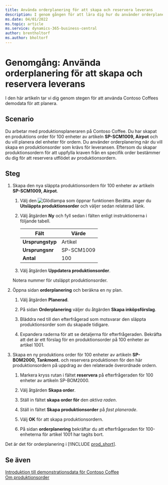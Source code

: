 ```yaml
---
title: Använda orderplanering för att skapa och reservera leverans
description: I genom gången för att lära dig hur du använder orderplanering för att skapa en produktionsorder som krävs för leverans i Business Central.
ms.date: 04/01/2022
ms.topic: article
ms.service: dynamics-365-business-central
author: brentholtorf
ms.author: bholtorf
---
```


# Genomgång: Använda orderplanering för att skapa och reservera leverans

I den här artikeln tar vi dig genom stegen för att använda Contoso Coffees demodata för att planera.

## Scenario

Du arbetar med produktionsplaneraren på Contoso Coffee. Du har skapat en produktions order för 100 enheter av artikeln **SP-SCM1009, Airpot** och du vill planera del enheter för ordern. Du använder orderplanering när du vill skapa en produktionsorder som krävs för leveransen. Eftersom du skapar produktionsordern för att uppfylla kraven från en specifik order bestämmer du dig för att reservera utflödet av produktionsordern.  

## Steg

1. Skapa den nya släppta produktionsordern för 100 enheter av artikeln **SP-SCM1009, Airpot**.

    1. Välj den ![Glödlampa som öppnar funktionen Berätta.](../../media/ui-search/search_small.png "Berätta för mig vad du vill göra") anger du **Utsläppta produktionsorder** och väljer sedan relaterad länk.  

    2. Välj åtgärden **Ny** och fyll sedan i fälten enligt instruktionerna i följande tabell.  

        |Fält  |Värde  |
        |---------|---------|
        |**Ursprungstyp** |Artikel|
        |**Ursprungsnr** |SP-SCM1009|
        |**Antal** |100|
    3. Välj åtgärden **Uppdatera produktionsorder**.  

    Notera nummer för utsläppt produktionsorder.

2. Öppna sidan **orderplanering** och beräkna en ny plan.

    1. Välj åtgärden **Planerad**.  

    2. På sidan **Orderplanering** väljer du åtgärden **Skapa inköpsförslag**.  

    3. Bläddra ned till den efterfrågerad som motsvarar den släppta produktionsorder som du skapade tidigare.  

    4. Expandera raderna för att se detaljerna för efterfrågeraden. Bekräfta att det är ett förslag för en produktionsorder på 100 enheter av artikel 1001.  

3. Skapa en ny produktions order för 100 enheter av artikeln **SP-BOM2000, Tankmont.** och reservera produktionen för den här produktionsordern på uppdrag av den relaterade överordnade ordern.  

    1. Markera kryss rutan i fältet **reservera** på efterfrågeraden för 100 enheter av artikeln SP-BOM2000.

    2. Välj åtgärden **Skapa order**.  

    3. Ställ in fältet **skapa order för** den *aktiva raden*.  

    4. Ställ in fältet **Skapa produktionsorder** på *fast planerade*.

    5. Välj **OK** för att skapa produktionsordern.

    6. På sidan **orderplanering** bekräftar du att efterfrågeraden för 100-enheterna för artikel 1001 har tagits bort.

Det är det för orderplanering i [!INCLUDE [prod_short](../../includes/prod_short.md)].  

## Se även

[Introduktion till demonstrationsdata för Contoso Coffee](../contoso-coffee-intro.md)  
[Om produktionsorder](../../production-about-production-orders.md)  
